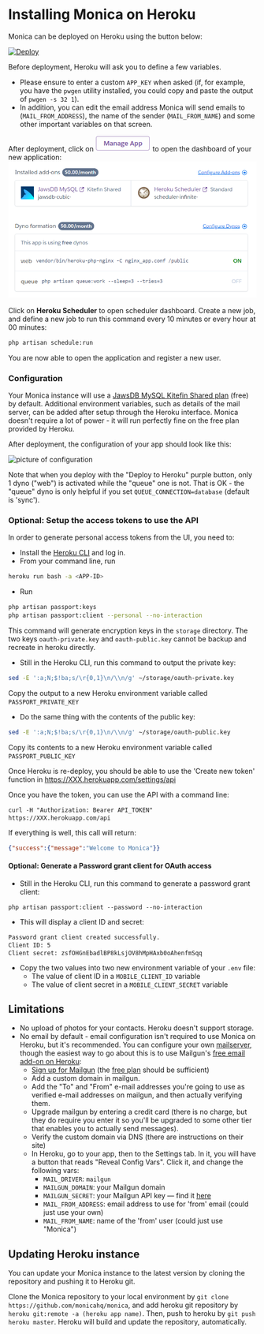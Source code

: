 # Installing Monica on Heroku

Monica can be deployed on Heroku using the button below:

[![Deploy](https://www.herokucdn.com/deploy/button.svg)](https://heroku.com/deploy?template=https://github.com/monicahq/monica/tree/master)

Before deployment, Heroku will ask you to define a few variables.
- Please ensure to enter a custom `APP_KEY` when asked (if, for example, you have the `pwgen` utility installed, you could copy and paste the output of `pwgen -s 32 1`).
- In addition, you can edit the email address Monica will send emails to (`MAIL_FROM_ADDRESS`), the name of the sender (`MAIL_FROM_NAME`) and some other important variables on that screen.

After deployment, click on ![Manage App](../images/heroku_manage_app.png) to open the dashboard of your new application:
![Heroku Dashbord](../images/heroku_dashboard.png)

Click on **Heroku Scheduler** to open scheduler dashboard. Create a new job, and define a new job to run this command every 10 minutes or every hour at 00 minutes:
```sh
php artisan schedule:run
```

You are now able to open the application and register a new user.

### Configuration 

Your Monica instance will use a [JawsDB MySQL Kitefin Shared plan](https://elements.heroku.com/addons/jawsdb) (free) by default. Additional environment variables, such as details of the mail server, can be added after setup through the Heroku interface.
Monica doesn't require a lot of power - it will run perfectly fine on the free plan provided by Heroku. 

After deployment, the configuration of your app should look like this:

![picture of configuration](https://raw.githubusercontent.com/monicahq/monica/master/docs/images/heroku_dashboard-resources.png)

Note that when you deploy with the "Deploy to Heroku" purple button, only 1 dyno ("web") is activated while the "queue" one is not. That is OK - the "queue" dyno is only helpful if you set `QUEUE_CONNECTION=database` (default is 'sync').


### Optional: Setup the access tokens to use the API

In order to generate personal access tokens from the UI, you need to:

* Install the [Heroku CLI](https://devcenter.heroku.com/categories/command-line) and log in.
* From your command line, run
```sh
heroku run bash -a <APP-ID>
```
* Run
```sh
php artisan passport:keys
php artisan passport:client --personal --no-interaction
```

This command will generate encryption keys in the `storage` directory.
The two keys `oauth-private.key` and `oauth-public.key` cannot be backup and recreate in heroku directly.

* Still in the Heroku CLI, run this command to output the private key:
```sh
sed -E ':a;N;$!ba;s/\r{0,1}\n/\\n/g' ~/storage/oauth-private.key
```
  Copy the output to a new Heroku environment variable called `PASSPORT_PRIVATE_KEY`

* Do the same thing with the contents of the public key:
```sh
sed -E ':a;N;$!ba;s/\r{0,1}\n/\\n/g' ~/storage/oauth-public.key
```
  Copy its contents to a new Heroku environment variable called `PASSPORT_PUBLIC_KEY`


Once Heroku is re-deploy, you should be able to use the 'Create new token' function in https://XXX.herokuapp.com/settings/api

Once you have the token, you can use the API with a command line:
```
curl -H "Authorization: Bearer API_TOKEN" https://XXX.herokuapp.com/api
```

If everything is well, this call will return:
```json
{"success":{"message":"Welcome to Monica"}}
```


#### Optional: Generate a Password grant client for OAuth access

* Still in the Heroku CLI, run this command to generate a password grant client:
```
php artisan passport:client --password --no-interaction
```
* This will display a client ID and secret:
```
Password grant client created successfully.
Client ID: 5
Client secret: zsfOHGnEbadlBP8kLsjOV8hMpHAxb0oAhenfmSqq
```

* Copy the two values into two new environment variable of your `.env` file:
   - The value of client ID in a `MOBILE_CLIENT_ID` variable
   - The value of client secret in a `MOBILE_CLIENT_SECRET` variable

## Limitations

* No upload of photos for your contacts. Heroku doesn't support storage.
* No email by default - email configuration isn't required to use Monica on Heroku, but it's recommended.  You can configure your own [mailserver](/docs/installation/mail.md), though the easiest way to go about this is to use Mailgun's [free email add-on on Heroku](https://elements.heroku.com/addons/mailgun):
  * [Sign up for Mailgun](https://signup.mailgun.com/new/signup) (the [free plan](https://www.mailgun.com/pricing) should be sufficient)
  * Add a custom domain in mailgun.
  * Add the "To" and "From" e-mail addresses you're going to use as verified e-mail addresses on mailgun, and then actually verifying them.
  * Upgrade mailgun by entering a credit card (there is no charge, but they do require you enter it so you'll be upgraded to some other   tier that enables you to actually send messages).
  * Verify the custom domain via DNS (there are instructions on their site)
  * In Heroku, go to your app, then to the Settings tab. In it, you will have a button that reads "Reveal Config Vars". Click it, and change the following vars:
    * `MAIL_DRIVER`: `mailgun`
    * `MAILGUN_DOMAIN`: your Mailgun domain
    * `MAILGUN_SECRET`: your Mailgun API key — find it [here](https://app.mailgun.com/app/account/security)
    * `MAIL_FROM_ADDRESS`: email address to use for 'from' email (could just use your own)
    * `MAIL_FROM_NAME`: name of the 'from' user (could just use "Monica")
  

## Updating Heroku instance

You can update your Monica instance to the latest version by cloning the repository and pushing it to Heroku git.

Clone the Monica repository to your local environment by `git clone https://github.com/monicahq/monica`, and add heroku git repository by `heroku git:remote -a (heroku app name)`. Then, push to heroku by `git push heroku master`. Heroku will build and update the repository, automatically.
